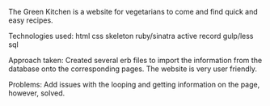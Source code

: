 The Green Kitchen is a website for vegetarians to come and find quick and easy recipes. 

Technologies used:
	html
	css
	skeleton
	ruby/sinatra
	active record
	gulp/less
	sql

Approach taken:
	Created several erb files to import the information from the database onto the corresponding pages. The website is very user friendly.

Problems:
	Add issues with the looping and getting information on the page, however, solved.  